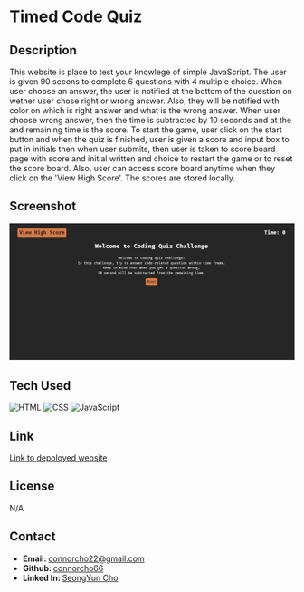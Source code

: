 # Timed Code Quiz

## Description

This website is place to test your knowlege of simple JavaScript. The user is given 90 secons to complete 6 questions with 4 multiple choice. When user choose an answer, the user is notified at the bottom of the question on wether user chose right or wrong answer. Also, they will be notified with color on which is right answer and what is the wrong answer. When user choose wrong answer, then the time is subtracted by 10 seconds and at the and remaining time is the score. To start the game, user click on the start button and when the quiz is finished, user is given a score and input box to put in initials then when user submits, then user is taken to score board page with score and initial written and choice to restart the game or to reset the score board. Also, user can access score board anytime when they click on the 'View High Score'. The scores are stored locally.

## Screenshot
![web-screenshot](./assets/image/web_screenshot.png)

## Tech Used

<img src="https://cdn.pixabay.com/photo/2017/08/05/11/16/logo-2582748_1280.png" alt="HTML" style="width:100px;"/>
<img src="https://cdn.pixabay.com/photo/2017/08/05/11/16/logo-2582747_1280.png" alt="CSS" style="width:100px;"/>
<img src="https://www.citypng.com/public/uploads/preview/js-javascript-round-logo-icon-png-11662226392lsrrajcm0y.png" alt="JavaScript" style= "width:100px;">

## Link
<a href="https://connorcho66.github.io/timed-code-quiz/">Link to depoloyed website</a>

## License

N/A

## Contact

<ul>
    <li><b>Email: </b> <a href="connorcho22@gmail.com">connorcho22@gmail.com</a></li>
    <li><b>Github: </b> <a href="https://github.com/connorcho66">connorcho66</a></li>
    <li><b>Linked In: </b> <a href="www.linkedin.com/in/seongyun-cho-89a8a61a0">SeongYun Cho</a></li>
</ul>